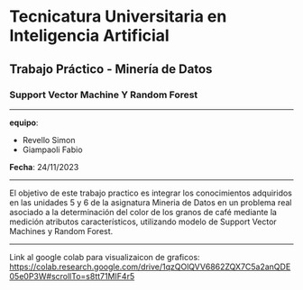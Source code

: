 # Tecnicatura Universitaria en Inteligencia Artificial
## Trabajo Práctico - Minería de Datos
### Support Vector Machine Y Random Forest

---

**equipo**:
- Revello Simon
- Giampaoli Fabio

**Fecha**: 24/11/2023

---

El objetivo de este trabajo practico es integrar los conocimientos adquiridos en las unidades 5 y 6
de la asignatura Mineria de Datos en un problema real asociado a la determinación del color de los granos de café mediante la 
medición atributos característicos, utilizando modelo de Support Vector Machines y Random Forest.

---

Link al google colab para visualizaicon de graficos: https://colab.research.google.com/drive/1qzQOlQVV6862ZQX7C5a2anQDE05e0P3W#scrollTo=s8tt71MIF4r5
